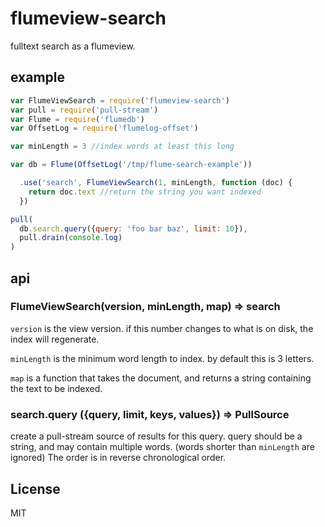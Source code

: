 # flumeview-search

fulltext search as a flumeview.

## example

``` js
var FlumeViewSearch = require('flumeview-search')
var pull = require('pull-stream')
var Flume = require('flumedb')
var OffsetLog = require('flumelog-offset')

var minLength = 3 //index words at least this long

var db = Flume(OffsetLog('/tmp/flume-search-example'))

  .use('search', FlumeViewSearch(1, minLength, function (doc) {
    return doc.text //return the string you want indexed
  })

pull(
  db.search.query({query: 'foo bar baz', limit: 10}),
  pull.drain(console.log)
)
```

## api

### FlumeViewSearch(version, minLength, map) => search

`version` is the view version. if this number changes to what is on disk, the index will
regenerate.

`minLength` is the minimum word length to index. by default this is 3 letters.

`map` is a function that takes the document, and returns a string containing the text to be
indexed.

### search.query ({query, limit, keys, values}) => PullSource

create a pull-stream source of results for this query. query should be a string,
and may contain multiple words. (words shorter than `minLength` are ignored)
The order is in reverse chronological order.



## License

MIT



